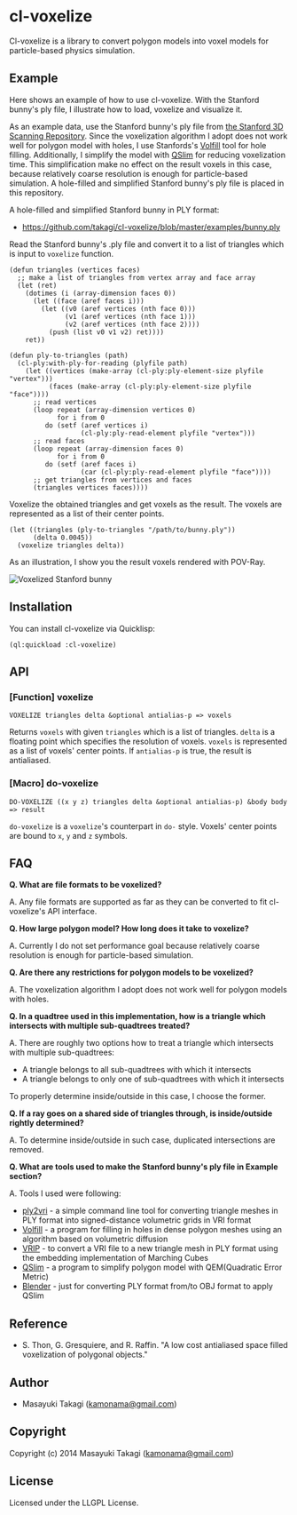 # cl-voxelize

Cl-voxelize is a library to convert polygon models into voxel models for particle-based physics simulation.

## Example

Here shows an example of how to use cl-voxelize. With the Stanford bunny's ply file, I illustrate how to load, voxelize and visualize it.

As an example data, use the Stanford bunny's ply file from [the Stanford 3D Scanning Repository](https://graphics.stanford.edu/data/3Dscanrep/). Since the voxelization algorithm I adopt does not work well for polygon model with holes, I use Stanfords's [Volfill](http://graphics.stanford.edu/software/volfill/) tool for hole filling. Additionally, I simplify the model with [QSlim](http://www.cs.cmu.edu/afs/cs/Web/People/garland/quadrics/qslim.html) for reducing voxelization time. This simplification make no effect on the result voxels in this case, because relatively coarse resolution is enough for particle-based simulation. A hole-filled and simplified Stanford bunny's ply file is placed in this repository.

A hole-filled and simplified Stanford bunny in PLY format:
* https://github.com/takagi/cl-voxelize/blob/master/examples/bunny.ply

Read the Stanford bunny's .ply file and convert it to a list of triangles which is input to `voxelize` function.

    (defun triangles (vertices faces)
      ;; make a list of triangles from vertex array and face array
      (let (ret)
        (dotimes (i (array-dimension faces 0))
          (let ((face (aref faces i)))
            (let ((v0 (aref vertices (nth face 0)))
                  (v1 (aref vertices (nth face 1)))
                  (v2 (aref vertices (nth face 2))))
              (push (list v0 v1 v2) ret))))
        ret))
    
    (defun ply-to-triangles (path)
      (cl-ply:with-ply-for-reading (plyfile path)
        (let ((vertices (make-array (cl-ply:ply-element-size plyfile "vertex")))
              (faces (make-array (cl-ply:ply-element-size plyfile "face"))))
          ;; read vertices
          (loop repeat (array-dimension vertices 0)
                for i from 0
             do (setf (aref vertices i)
                      (cl-ply:ply-read-element plyfile "vertex")))
          ;; read faces
          (loop repeat (array-dimension faces 0)
                for i from 0
             do (setf (aref faces i)
                      (car (cl-ply:ply-read-element plyfile "face"))))
          ;; get triangles from vertices and faces
          (triangles vertices faces))))

Voxelize the obtained triangles and get voxels as the result. The voxels are represented as a list of their center points.

    (let ((triangles (ply-to-triangles "/path/to/bunny.ply"))
          (delta 0.0045))
      (voxelize triangles delta))

As an illustration, I show you the result voxels rendered with POV-Ray.

![Voxelized Stanford bunny](https://raw.githubusercontent.com/takagi/cl-voxelize/master/examples/bunny.png)

## Installation

You can install cl-voxelize via Quicklisp:

    (ql:quickload :cl-voxelize)

## API

### [Function] voxelize

    VOXELIZE triangles delta &optional antialias-p => voxels

Returns `voxels` with given `triangles` which is a list of triangles. `delta` is a floating point which specifies the resolution of voxels. `voxels` is represented as a list of voxels' center points. If `antialias-p` is true, the result is antialiased.

### [Macro] do-voxelize

    DO-VOXELIZE ((x y z) triangles delta &optional antialias-p) &body body => result

`do-voxelize` is a `voxelize`'s counterpart in `do-` style. Voxels' center points are bound to `x`, `y` and `z` symbols.

## FAQ

**Q. What are file formats to be voxelized?**

A. Any file formats are supported as far as they can be converted to fit cl-voxelize's API interface.

**Q. How large polygon model? How long does it take to voxelize?**

A. Currently I do not set performance goal because relatively coarse resolution is enough for particle-based simulation.

**Q. Are there any restrictions for polygon models to be voxelized?**

A. The voxelization algorithm I adopt does not work well for polygon models with holes.

**Q. In a quadtree used in this implementation, how is a triangle which intersects with multiple sub-quadtrees treated?**

A. There are roughly two options how to treat a triangle which intersects with multiple sub-quadtrees:
* A triangle belongs to all sub-quadtrees with which it intersects
* A triangle belongs to only one of sub-quadtrees with which it intersects

To properly determine inside/outside in this case, I choose the former.

**Q. If a ray goes on a shared side of triangles through, is inside/outside rightly determined?**

A. To determine inside/outside in such case, duplicated intersections are removed.

**Q. What are tools used to make the Stanford bunny's ply file in Example section?**

A. Tools I used were following:
* [ply2vri](http://grail.cs.washington.edu/software-data/ply2vri/) - a simple command line tool for converting triangle meshes in PLY format into signed-distance volumetric grids in VRI format
* [Volfill](http://graphics.stanford.edu/software/volfill/) - a program for filling in holes in dense polygon meshes using an algorithm based on volumetric diffusion
* [VRIP](http://graphics.stanford.edu/software/vrip/) - to convert a VRI file to a new triangle mesh in PLY format using the embedding implementation of Marching Cubes 
* [QSlim](http://www.cs.cmu.edu/afs/cs/Web/People/garland/quadrics/qslim.html) - a program to simplify polygon model with QEM(Quadratic Error Metric)
* [Blender](http://www.blender.org/) - just for converting PLY format from/to OBJ format to apply QSlim

## Reference

* S. Thon, G. Gresquiere, and R. Raffin. "A low cost antialiased space filled voxelization of polygonal objects."

## Author

* Masayuki Takagi (kamonama@gmail.com)

## Copyright

Copyright (c) 2014 Masayuki Takagi (kamonama@gmail.com)

## License

Licensed under the LLGPL License.
